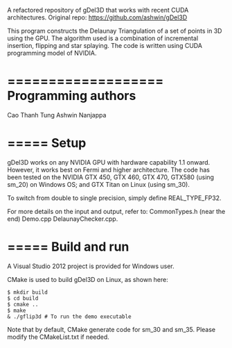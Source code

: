 A refactored repository of gDel3D that works with recent CUDA architectures.
Original repo: https://github.com/ashwin/gDel3D

This program constructs the Delaunay Triangulation of a set of points in 3D 
using the GPU. The algorithm used is a combination of incremental insertion, 
flipping and star splaying. The code is written using CUDA programming model 
of NVIDIA. 

===================
Programming authors
===================

Cao Thanh Tung
Ashwin Nanjappa

=====
Setup
=====

gDel3D works on any NVIDIA GPU with hardware capability 1.1 onward. However, 
it works best on Fermi and higher architecture. The code has been tested on 
the NVIDIA GTX 450, GTX 460, GTX 470, GTX580 (using sm_20) on Windows OS; 
and GTX Titan on Linux (using sm_30). 

To switch from double to single precision, simply define REAL_TYPE_FP32. 

For more details on the input and output, refer to: 
	CommonTypes.h 	(near the end)
	Demo.cpp 
	DelaunayChecker.cpp. 

=====
Build and run
=====

A Visual Studio 2012 project is provided for Windows user. 

CMake is used to build gDel3D on Linux, as shown here:

    $ mkdir build
    $ cd build
    $ cmake ..
    $ make
    & ./gflip3d # To run the demo executable

Note that by default, CMake generate code for sm_30 and sm_35. Please modify 
the CMakeList.txt if needed. 
